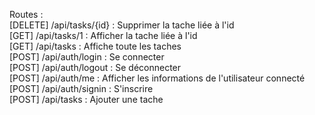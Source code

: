 Routes :<br>
[DELETE] /api/tasks/{id} : Supprimer la tache liée à l'id<br>
[GET] /api/tasks/1 : Afficher la tache liée à l'id<br>
[GET] /api/tasks : Affiche toute les taches<br>
[POST] /api/auth/login : Se connecter<br>
[POST] /api/auth/logout : Se déconnecter<br>
[POST] /api/auth/me : Afficher les informations de l'utilisateur connecté<br>
[POST] /api/auth/signin : S'inscrire<br>
[POST] /api/tasks : Ajouter une tache<br>
